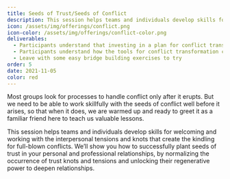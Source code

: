 ```yaml
---
title: Seeds of Trust/Seeds of Conflict
description: This session helps teams and individuals develop skills for welcoming and working with the interpersonal tensions and knots that create the kindling for full-blown conflicts.
icon: /assets/img/offerings/conflict.png
icon-color: /assets/img/offerings/conflict-color.png
deliverables:
  - Participants understand that investing in a plan for conflict transformation and decision making is better than trying to develop it when you are in conflict or need to make a challenging decision
  - Participants understand how the tools for conflict transformation can be used as bridge building exercises to better prepare the group for conflict
  - Leave with some easy bridge building exercises to try
order: 5
date: 2021-11-05
color: red
---
```


Most groups look for processes to handle conflict only after it erupts. But we need to be able to work skillfully with the seeds of conflict well before it arises, so that when it does, we are warmed up and ready to greet it as a familiar friend here to teach us valuable lessons. 

This session helps teams and individuals develop skills for welcoming and working with the interpersonal tensions and knots that create the kindling for full-blown conflicts. We’ll show you how to successfully plant seeds of trust in your personal and professional relationships, by normalizing the occurrence of trust knots and tensions and unlocking their regenerative power to deepen relationships. 